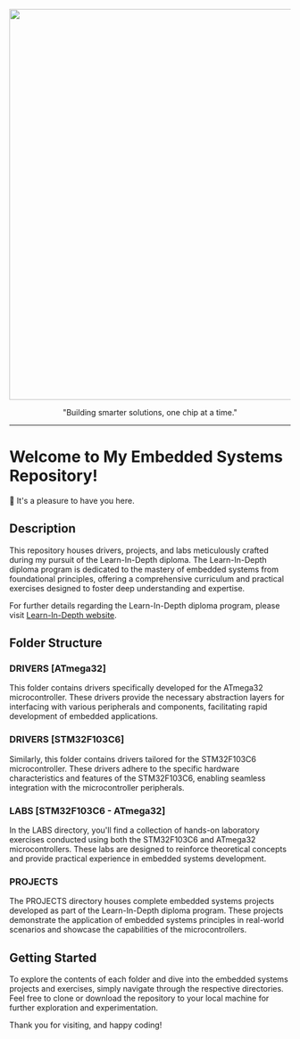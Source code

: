 <p align="center">
  <img src="https://github.com/mgtera200/Master-Embedded-System/assets/127119775/b1668140-432e-4bab-86ef-949cdcbdb2c7" width=700>
</p>



<p align="center">"Building smarter solutions, one chip at a time."</p>










---
# Welcome to My Embedded Systems Repository!

👋 It's a pleasure to have you here.

## Description

This repository houses drivers, projects, and labs meticulously crafted during my pursuit of the Learn-In-Depth diploma. The Learn-In-Depth diploma program is dedicated to the mastery of embedded systems from foundational principles, offering a comprehensive curriculum and practical exercises designed to foster deep understanding and expertise.

For further details regarding the Learn-In-Depth diploma program, please visit [Learn-In-Depth website](https://www.learn-in-depth-store.com/).

## Folder Structure

### DRIVERS [ATmega32]
This folder contains drivers specifically developed for the ATmega32 microcontroller. These drivers provide the necessary abstraction layers for interfacing with various peripherals and components, facilitating rapid development of embedded applications.

### DRIVERS [STM32F103C6]
Similarly, this folder contains drivers tailored for the STM32F103C6 microcontroller. These drivers adhere to the specific hardware characteristics and features of the STM32F103C6, enabling seamless integration with the microcontroller peripherals.

### LABS [STM32F103C6 - ATmega32]
In the LABS directory, you'll find a collection of hands-on laboratory exercises conducted using both the STM32F103C6 and ATmega32 microcontrollers. These labs are designed to reinforce theoretical concepts and provide practical experience in embedded systems development.

### PROJECTS
The PROJECTS directory houses complete embedded systems projects developed as part of the Learn-In-Depth diploma program. These projects demonstrate the application of embedded systems principles in real-world scenarios and showcase the capabilities of the microcontrollers.

## Getting Started
To explore the contents of each folder and dive into the embedded systems projects and exercises, simply navigate through the respective directories. Feel free to clone or download the repository to your local machine for further exploration and experimentation.

Thank you for visiting, and happy coding!
